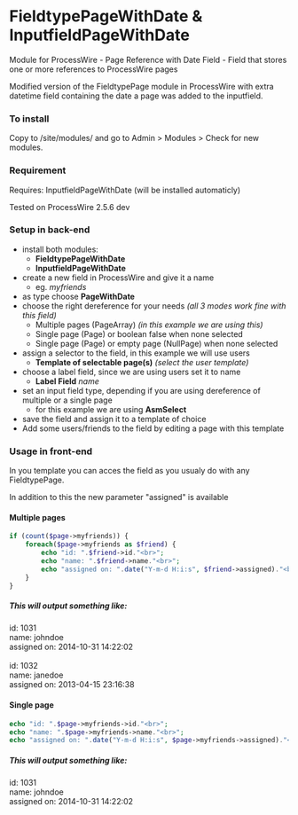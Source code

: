 FieldtypePageWithDate & InputfieldPageWithDate
==============================================

Module for ProcessWire - Page Reference with Date Field - Field that stores one or more references to ProcessWire pages

Modified version of the FieldtypePage module in ProcessWire with extra datetime field containing the date a page was added to the inputfield.

### To install

Copy to /site/modules/ and go to Admin > Modules > Check for new modules. 

### Requirement
Requires: InputfieldPageWithDate (will be installed automaticly)

Tested on ProcessWire 2.5.6 dev

### Setup in back-end

- install both modules:
  - **FieldtypePageWithDate**
  - **InputfieldPageWithDate**
- create a new field in ProcessWire and give it a name
  - eg. *myfriends*
- as type choose **PageWithDate**
- choose the right dereference for your needs *(all 3 modes work fine with this field)*
  - Multiple pages (PageArray) *(in this example we are using this)*
  - Single page (Page) or boolean false when none selected
  - Single page (Page) or empty page (NullPage) when none selected
- assign a selector to the field, in this example we will use users
  - **Template of selectable page(s)** *(select the user template)*
- choose a label field, since we are using users set it to name
  - **Label Field** *name*
- set an input field type, depending if you are using dereference of multiple or a single page
  - for this example we are using **AsmSelect**
- save the field and assign it to a template of choice
- Add some users/friends to the field by editing a page with this template

### Usage in front-end

In you template you can acces the field as you usualy do with any FieldtypePage.

In addition to this the new parameter "assigned" is available

#### Multiple pages

```php
if (count($page->myfriends)) {
    foreach($page->myfriends as $friend) {
        echo "id: ".$friend->id."<br>";
        echo "name: ".$friend->name."<br>";
        echo "assigned on: ".date("Y-m-d H:i:s", $friend->assigned)."<br><br>";
    }
}
```

##### This will output something like:

id: 1031 <br>
name: johndoe <br>
assigned on: 2014-10-31 14:22:02 <br>
<br>
id: 1032 <br>
name: janedoe <br>
assigned on: 2013-04-15 23:16:38 <br>

#### Single page

```php
echo "id: ".$page->myfriends->id."<br>";
echo "name: ".$page->myfriends->name."<br>";
echo "assigned on: ".date("Y-m-d H:i:s", $page->myfriends->assigned)."<br>";
```

##### This will output something like:

id: 1031 <br>
name: johndoe <br>
assigned on: 2014-10-31 14:22:02 <br>
